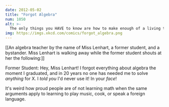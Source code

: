 ```yaml
---
date: 2012-05-02
title: "Forgot Algebra"
num: 1050
alt: >-
  The only things you HAVE to know are how to make enough of a living to stay alive and how to get your taxes done. All the fun parts of life are optional.
img: https://imgs.xkcd.com/comics/forgot_algebra.png
---
```

[[An algebra teacher by the name of Miss Lenhart, a former student, and a bystander.  Miss Lenhart is walking away while the former student shouts at her the following:]]

Former Student: Hey, Miss Lenhart! I forgot everything about algebra the moment I graduated, and in 20 years no one has needed me to solve *anything* for X.  I *told you* I'd never use it! In your *face*!

It's weird how proud people are of not learning math when the same arguments apply to learning to play music, cook, or speak a foreign language.

